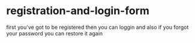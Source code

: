 # registration-and-login-form
first you've got to 
be registered then you can loggin and also if you forgot your password you can restore it again

